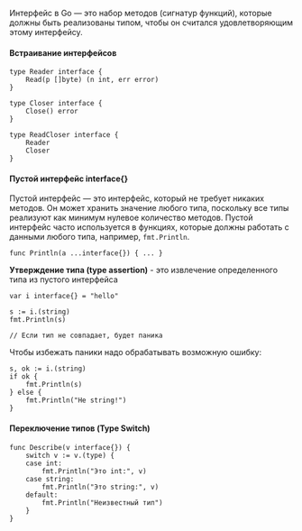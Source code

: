 Интерфейс в Go — это набор методов (сигнатур функций), которые должны быть реализованы типом, чтобы он считался удовлетворяющим этому интерфейсу.

#### Встраивание интерфейсов

```
type Reader interface {
	Read(p []byte) (n int, err error)
}

type Closer interface {
	Close() error
}

type ReadCloser interface {
	Reader
	Closer
}
```

#### Пустой интерфейс interface{}

Пустой интерфейс — это интерфейс, который не требует никаких методов. Он может хранить значение любого типа, поскольку все типы реализуют как минимум нулевое количество методов.
Пустой интерфейс часто используется в функциях, которые должны работать с данными любого типа, например, `fmt.Println`.

```
func Println(a ...interface{}) { ... }
```

**Утверждение типа (type assertion)** - это извлечение определенного типа из пустого интерфейса

```
var i interface{} = "hello"

s := i.(string)
fmt.Println(s)

// Если тип не совпадает, будет паника
```

Чтобы избежать паники надо обрабатывать возможную ошибку:

```
s, ok := i.(string)
if ok {
    fmt.Println(s)
} else {
    fmt.Println("Не string!")
}
```

#### Переключение типов (Type Switch)

```
func Describe(v interface{}) {
    switch v := v.(type) {
    case int:
        fmt.Println("Это int:", v)
    case string:
        fmt.Println("Это string:", v)
    default:
        fmt.Println("Неизвестный тип")
    }
}
```
